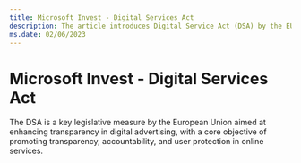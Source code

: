 ```yaml
---
title: Microsoft Invest - Digital Services Act
description: The article introduces Digital Service Act (DSA) by the EU, focusing on transparency in digital advertising for user protection and accountability.
ms.date: 02/06/2023
---
```


# Microsoft Invest - Digital Services Act

The DSA is a key legislative measure by the European Union aimed at enhancing transparency in digital advertising, with a core objective of promoting transparency, accountability, and user protection in online services.
